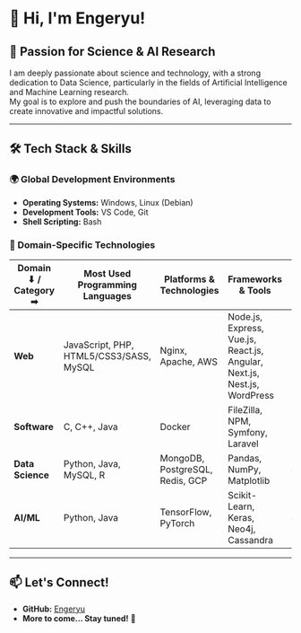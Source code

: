 # 👋 Hi, I'm Engeryu!

## 🔬 Passion for Science & AI Research

I am deeply passionate about science and technology, with a strong dedication to Data Science, particularly in the fields of Artificial Intelligence and Machine Learning research.  
My goal is to explore and push the boundaries of AI, leveraging data to create innovative and impactful solutions.

---

## 🛠️ Tech Stack & Skills

### 🌍 Global Development Environments
- **Operating Systems:** Windows, Linux (Debian)  
- **Development Tools:** VS Code, Git  
- **Shell Scripting:** Bash  

### 📌 Domain-Specific Technologies

| Domain ⬇ / Category ➡ | **Most Used Programming Languages** | **Platforms & Technologies** | **Frameworks & Tools** | **Other Languages I Know** |
|-----------------------|-----------------------------------|----------------------------|------------------------|---------------------------|
| **Web**              | JavaScript, PHP, HTML5/CSS3/SASS, MySQL | Nginx, Apache, AWS        | Node.js, Express, Vue.js, React.js, Angular, Next.js, Nest.js, WordPress | - |
| **Software**         | C, C++, Java                      | Docker                     | FileZilla, NPM, Symfony, Laravel | - |
| **Data Science**     | Python, Java, MySQL, R           | MongoDB, PostgreSQL, Redis, GCP | Pandas, NumPy, Matplotlib | Julia, Scala |
| **AI/ML**           | Python, Java                      | TensorFlow, PyTorch        | Scikit-Learn, Keras, Neo4j, Cassandra | Julia |

---

## 📫 Let's Connect!
- **GitHub:** [Engeryu](https://github.com/Engeryu)  
- **More to come... Stay tuned!** 🚀  
